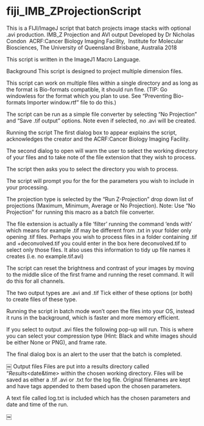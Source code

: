 # fiji_IMB_ZProjectionScript
This is a FIJI/ImageJ script that batch projects image stacks with optional .avi production.
IMB_Z Projection and AVI output
Developed by Dr Nicholas Condon 
ACRF:Cancer Biology Imaging Facility, 
Institute for Molecular Biosciences, The University of Queensland
Brisbane, Australia 2018

This script is written in the ImageJ1 Macro Language.


Background
This script is designed to project multiple dimension files.

This script can work on multiple files within a single directory and as long as the format is Bio-formats compatible,  it should run fine. (TIP: Go windowless for the format which you plan to use. See “Preventing Bio-formats Importer window.rtf” file to do this.)

The script can be run as a simple file converter by selecting “No Projection” and “Save .tif output” options. Note even if selected, no .avi will be created.

Running the script
The first dialog box to appear explains the script, acknowledges the creator and the ACRF:Cancer Biology Imaging Facility.

The second dialog to open will warn the user to select the working directory of your files and to take note of the file extension that they wish to process.

The script then asks you to select the directory you wish to process.

The script will prompt you for the for the parameters you wish to include in your processing.

The projection type is selected by the “Run Z-Projection” drop down list of projections (Maximum, Minimum, Average or No Projection). Note: Use “No Projection” for running this macro as a batch file converter.

The file extension is actually a file ‘filter’ running the command ‘ends with’ which means for example .tif may be different from .txt in your folder only opening .tif files. Perhaps you wish to process files in a folder containing <Filename>.tif and <Filename>+deconvolved.tif you could enter in the box here deconvolved.tif to select only those files. It also uses this information to tidy up file names it creates (i.e. no example.tif.avi)

The script can reset the brightness and contrast of your images by moving to the middle slice of the first frame and running the reset command. It will do this for all channels.

The two output types are .avi and .tif Tick either of these options (or both) to create files of these type.

Running the script in batch mode won’t open the files into your OS, instead it runs in the background, which is faster and more memory efficient.

If you select to output .avi files the following pop-up will run. This is where you can select your compression type (Hint: Black and white images should be either None or PNG), and frame rate.

The final dialog box is an alert to the user that the batch is completed. 

￼
Output files
Files are put into a results directory called “<Projectiontype>_Results_<date&time> within the chosen working directory. Files will be saved as either a .tif  .avi or .txt for the log file. Original filenames are kept and have tags appended to them based upon the chosen parameters.

A text file called log.txt is included which has the chosen parameters and date and time of the run.


￼
